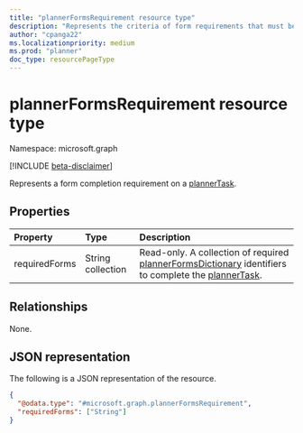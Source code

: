 ```yaml
---
title: "plannerFormsRequirement resource type"
description: "Represents the criteria of form requirements that must be met to complete a Planner task."
author: "cpanga22"
ms.localizationpriority: medium
ms.prod: "planner"
doc_type: resourcePageType
---
```


# plannerFormsRequirement resource type

Namespace: microsoft.graph

[!INCLUDE [beta-disclaimer](../../includes/beta-disclaimer.md)]

Represents a form completion requirement on a [plannerTask](plannertask.md).

## Properties

|Property|Type|Description|
|:---|:---|:---|
|requiredForms|String collection|Read-only. A collection of required [plannerFormsDictionary](plannerformsdictionary.md) identifiers to complete the [plannerTask](plannertask.md).|

## Relationships

None.

## JSON representation

The following is a JSON representation of the resource.

<!--{
  "blockType": "resource",
  "@odata.type": "microsoft.graph.plannerFormsRequirement"
}-->
``` json
{
  "@odata.type": "#microsoft.graph.plannerFormsRequirement",
  "requiredForms": ["String"]
}
```
